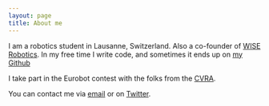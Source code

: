 ```yaml
---
layout: page
title: About me
---
```


I am a robotics student in Lausanne, Switzerland.
Also a co-founder of [WISE Robotics](http://wise-robotics.com).
In my free time I write code, and sometimes it ends up on [my Github](https://github.com/antoinealb/)

I take part in the Eurobot contest with the folks from the [CVRA](http://cvra.ch).


You can contact me via [email](mailto:antoine@antoinealb.net) or on [Twitter](https://twitter.com/antoinealb).
